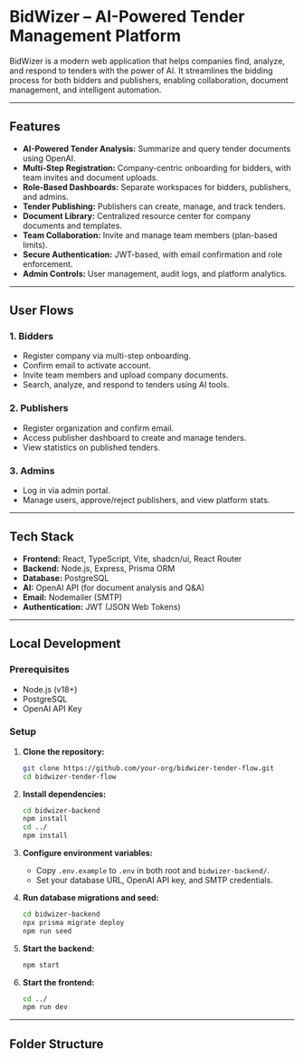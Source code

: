 # BidWizer – AI-Powered Tender Management Platform

BidWizer is a modern web application that helps companies find, analyze, and respond to tenders with the power of AI. It streamlines the bidding process for both bidders and publishers, enabling collaboration, document management, and intelligent automation.

---

## Features

- **AI-Powered Tender Analysis:** Summarize and query tender documents using OpenAI.
- **Multi-Step Registration:** Company-centric onboarding for bidders, with team invites and document uploads.
- **Role-Based Dashboards:** Separate workspaces for bidders, publishers, and admins.
- **Tender Publishing:** Publishers can create, manage, and track tenders.
- **Document Library:** Centralized resource center for company documents and templates.
- **Team Collaboration:** Invite and manage team members (plan-based limits).
- **Secure Authentication:** JWT-based, with email confirmation and role enforcement.
- **Admin Controls:** User management, audit logs, and platform analytics.

---

## User Flows

### 1. **Bidders**
- Register company via multi-step onboarding.
- Confirm email to activate account.
- Invite team members and upload company documents.
- Search, analyze, and respond to tenders using AI tools.

### 2. **Publishers**
- Register organization and confirm email.
- Access publisher dashboard to create and manage tenders.
- View statistics on published tenders.

### 3. **Admins**
- Log in via admin portal.
- Manage users, approve/reject publishers, and view platform stats.

---

## Tech Stack

- **Frontend:** React, TypeScript, Vite, shadcn/ui, React Router
- **Backend:** Node.js, Express, Prisma ORM
- **Database:** PostgreSQL
- **AI:** OpenAI API (for document analysis and Q&A)
- **Email:** Nodemailer (SMTP)
- **Authentication:** JWT (JSON Web Tokens)

---

## Local Development

### Prerequisites

- Node.js (v18+)
- PostgreSQL
- OpenAI API Key

### Setup

1. **Clone the repository:**
   ```bash
   git clone https://github.com/your-org/bidwizer-tender-flow.git
   cd bidwizer-tender-flow
   ```

2. **Install dependencies:**
   ```bash
   cd bidwizer-backend
   npm install
   cd ../
   npm install
   ```

3. **Configure environment variables:**
   - Copy `.env.example` to `.env` in both root and `bidwizer-backend/`.
   - Set your database URL, OpenAI API key, and SMTP credentials.

4. **Run database migrations and seed:**
   ```bash
   cd bidwizer-backend
   npx prisma migrate deploy
   npm run seed
   ```

5. **Start the backend:**
   ```bash
   npm start
   ```

6. **Start the frontend:**
   ```bash
   cd ../
   npm run dev
   ```

---

## Folder Structure
